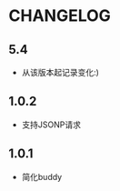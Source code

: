 CHANGELOG
================================

5.4
---------------------------------
*   从该版本起记录变化:)

1.0.2
---------------------------------

*	支持JSONP请求

1.0.1
---------------------------------

*	简化buddy
